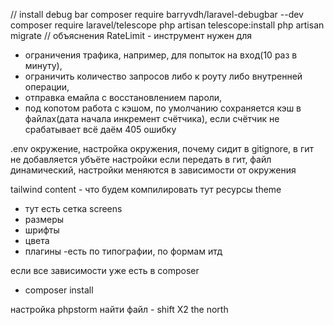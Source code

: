 // install debug bar
composer require barryvdh/laravel-debugbar --dev
composer require laravel/telescope
php artisan telescope:install
php artisan migrate
//  объяснения
RateLimit - инструмент
нужен для 
- ограничения трафика, например, для попыток на вход(10 раз в минуту), 
- ограничить количество запросов либо к роуту либо внутренней операции,
- отправка емайла с восстановлением пароли,
- под копотом работа с кэшом, по умолчанию сохраняется кэш в файлах(дата начала инкремент счётчика), если счётчик не срабатывает всё даём 405 ошибку

.env
окружение, настройка окружения, почему сидит в gitignore, в гит не добавляется
убъёте настройки если передать в гит, файл динамический, настройки меняются в зависимости от окружения

tailwind
content - что будем компилировать тут ресурсы
theme 
- тут есть сетка screens
- размеры
- шрифты
- цвета
- плагины -есть по типографии, по формам итд

если все зависимости уже есть в composer
- composer install

настройка phpstorm
найти файл - shift X2
the north


